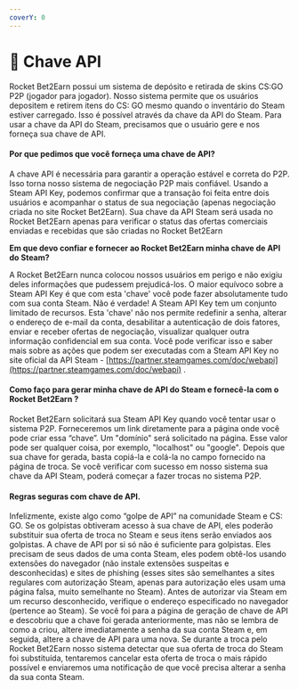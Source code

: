 ```yaml
---
coverY: 0
---
```


# 🎳 Chave API

Rocket Bet2Earn  possui um sistema de depósito e retirada de skins CS:GO P2P (jogador para jogador). Nosso sistema permite que os usuários depositem e retirem itens do CS: GO mesmo quando o inventário do Steam estiver carregado. Isso é possível através da chave da API do Steam. Para usar a chave da API do Steam, precisamos que o usuário gere e nos forneça sua chave de API.

#### Por que pedimos que você forneça uma chave de API?

A chave API é necessária para garantir a operação estável e correta do P2P. Isso torna nosso sistema de negociação P2P mais confiável. Usando a Steam API Key, podemos confirmar que a transação foi feita entre dois usuários e acompanhar o status de sua negociação (apenas negociação criada no site Rocket Bet2Earn). Sua chave da API Steam será usada no Rocket Bet2Earn apenas para verificar o status das ofertas comerciais enviadas e recebidas que são criadas no Rocket Bet2Earn

**Em que devo confiar e fornecer ao Rocket Bet2Earn minha chave de API do Steam?**

A Rocket Bet2Earn nunca colocou nossos usuários em perigo e não exigiu deles informações que pudessem prejudicá-los. O maior equívoco sobre a Steam API Key é que com esta 'chave' você pode fazer absolutamente tudo com sua conta Steam. Não é verdade! A Steam API Key tem um conjunto limitado de recursos. Esta 'chave' não nos permite redefinir a senha, alterar o endereço de e-mail da conta, desabilitar a autenticação de dois fatores, enviar e receber ofertas de negociação, visualizar qualquer outra informação confidencial em sua conta. Você pode verificar isso e saber mais sobre as ações que podem ser executadas com a Steam API Key no site oficial da API Steam - [https://partner.steamgames.com/doc/webapi](https://partner.steamgames.com/doc/webapi) .

#### Como faço para gerar minha chave de API do Steam e fornecê-la com o Rocket Bet2Earn ?

Rocket Bet2Earn solicitará sua Steam API Key quando você tentar usar o sistema P2P. Forneceremos um link diretamente para a página onde você pode criar essa “chave”. Um "domínio" será solicitado na página. Esse valor pode ser qualquer coisa, por exemplo, "localhost" ou "google". Depois que sua chave for gerada, basta copiá-la e colá-la no campo fornecido na página de troca. Se você verificar com sucesso em nosso sistema sua chave da API Steam, poderá começar a fazer trocas no sistema P2P.

#### Regras seguras com chave de API.

Infelizmente, existe algo como “golpe de API” na comunidade Steam e CS: GO. Se os golpistas obtiveram acesso à sua chave de API, eles poderão substituir sua oferta de troca no Steam e seus itens serão enviados aos golpistas. A chave de API por si só não é suficiente para golpistas. Eles precisam de seus dados de uma conta Steam, eles podem obtê-los usando extensões do navegador (não instale extensões suspeitas e desconhecidas) e sites de phishing (esses sites são semelhantes a sites regulares com autorização Steam, apenas para autorização eles usam uma página falsa, muito semelhante no Steam). Antes de autorizar via Steam em um recurso desconhecido, verifique o endereço especificado no navegador (pertence ao Steam). Se você foi para a página de geração de chave de API e descobriu que a chave foi gerada anteriormente, mas não se lembra de como a criou, altere imediatamente a senha da sua conta Steam e, em seguida, altere a chave de API para uma nova. Se durante a troca pelo Rocket Bet2Earn nosso sistema detectar que sua oferta de troca do Steam foi substituída, tentaremos cancelar esta oferta de troca o mais rápido possível e enviaremos uma notificação de que você precisa alterar a senha da sua conta Steam.
